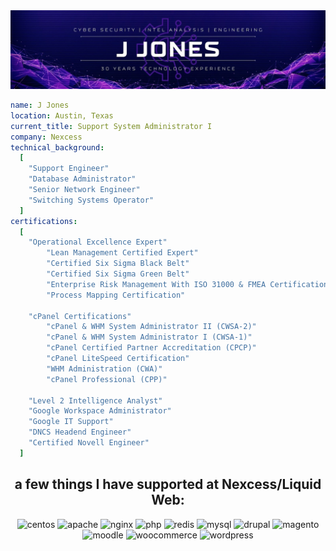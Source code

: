 <img src ="./jjli-cover.jpg">

```yaml
name: J Jones
location: Austin, Texas
current_title: Support System Administrator I
company: Nexcess
technical_background:
  [
    "Support Engineer"
    "Database Administrator"
    "Senior Network Engineer"
    "Switching Systems Operator"
  ]
certifications:
  [
    "Operational Excellence Expert"
        "Lean Management Certified Expert"
        "Certified Six Sigma Black Belt"
        "Certified Six Sigma Green Belt"
        "Enterprise Risk Management With ISO 31000 & FMEA Certification"
        "Process Mapping Certification"

    "cPanel Certifications"
        "cPanel & WHM System Administrator II (CWSA-2)"
        "cPanel & WHM System Administrator I (CWSA-1)"
        "cPanel Certified Partner Accreditation (CPCP)"
        "cPanel LiteSpeed Certification"
        "WHM Administration (CWA)"
        "cPanel Professional (CPP)"

    "Level 2 Intelligence Analyst"
    "Google Workspace Administrator"
    "Google IT Support"
    "DNCS Headend Engineer"
    "Certified Novell Engineer"
  ]


```

<h2 align="center"> a few things I have supported at Nexcess/Liquid Web:</h2>
<p align="center">
<img src="https://cdn.jsdelivr.net/gh/devicons/devicon/icons/centos/centos-original.svg" alt="centos" width="45" height="45"/>
<img src="https://cdn.jsdelivr.net/gh/devicons/devicon/icons/apache/apache-original-wordmark.svg" alt="apache" width="45" height="45"/>
<img src="https://cdn.jsdelivr.net/gh/devicons/devicon/icons/nginx/nginx-original.svg" alt="nginx" width="45" height="45"/>
<img src="https://cdn.jsdelivr.net/gh/devicons/devicon/icons/php/php-original.svg" alt="php" width="45" height="45"/>
<img src="https://cdn.jsdelivr.net/gh/devicons/devicon/icons/redis/redis-original.svg" alt="redis" width="45" height="45"/>
<img src="https://cdn.jsdelivr.net/gh/devicons/devicon/icons/mysql/mysql-original-wordmark.svg" alt="mysql" width="45" height="45"/>
<img src="https://cdn.jsdelivr.net/gh/devicons/devicon/icons/drupal/drupal-original-wordmark.svg" alt="drupal" width="45" height="45"/>
<img src="https://cdn.jsdelivr.net/gh/devicons/devicon/icons/magento/magento-original.svg" alt="magento" width="45" height="45"/>
<img src="https://cdn.jsdelivr.net/gh/devicons/devicon/icons/moodle/moodle-original.svg" alt="moodle" width="45" height="45"/>
<img src="https://cdn.jsdelivr.net/gh/devicons/devicon/icons/woocommerce/woocommerce-plain-wordmark.svg" alt="woocommerce" width="45" height="45"/>
<img src="https://cdn.jsdelivr.net/gh/devicons/devicon/icons/wordpress/wordpress-plain.svg" alt="wordpress" width="45" height="45"/>
</p>

<!--
<h2> major operating systems I have played with since 1992:</h2>
<p align="center">
<img src="https://cdn.jsdelivr.net/gh/devicons/devicon/icons/msdos/msdos-original.svg" alt="msdos" width="45" height="45"/>
<img src="https://cdn.jsdelivr.net/gh/devicons/devicon/icons/windows8/windows8-original.svg" alt="windows" width="45" height="45"/>
<img src="https://cdn.jsdelivr.net/gh/devicons/devicon/icons/unix/unix-original.svg" alt="unix" width="45" height="45"/>
<img src="https://cdn.jsdelivr.net/gh/devicons/devicon/icons/linux/linux-original.svg" alt="linux" width="45" height="45"/>
<img src="https://cdn.jsdelivr.net/gh/devicons/devicon/icons/apple/apple-original.svg" alt="mac" width="45" height="45"/>
</p>

<h2> linux distros I have tinkered on since 1995:</h2>
<p align="center">
<img src="https://cdn.jsdelivr.net/gh/devicons/devicon/icons/redhat/redhat-original.svg" alt="redhat" width="45" height="45"/>
<img src="https://cdn.jsdelivr.net/gh/devicons/devicon/icons/debian/debian-plain-wordmark.svg" alt="debian" width="45" height="45"/>
<img src="https://cdn.jsdelivr.net/gh/devicons/devicon/icons/unix/unix-original.svg" alt="unix" width="45" height="45"/>
<img src="https://cdn.jsdelivr.net/gh/devicons/devicon/icons/linux/linux-original.svg" alt="linux" width="45" height="45"/>
<img src="https://cdn.jsdelivr.net/gh/devicons/devicon/icons/apple/apple-original.svg" alt="mac" width="45" height="45"/>
</p>

<h2> databases I have loved</h2>
<p align="center">
<img src="https://cdn.jsdelivr.net/gh/devicons/devicon/icons/msdos/msdos-original.svg" alt="msdos" width="45" height="45"/>
<img src="https://cdn.jsdelivr.net/gh/devicons/devicon/icons/windows8/windows8-original.svg" alt="windows" width="45" height="45"/>
<img src="https://cdn.jsdelivr.net/gh/devicons/devicon/icons/unix/unix-original.svg" alt="unix" width="45" height="45"/>
<img src="https://cdn.jsdelivr.net/gh/devicons/devicon/icons/linux/linux-original.svg" alt="linux" width="45" height="45"/>
<img src="https://cdn.jsdelivr.net/gh/devicons/devicon/icons/apple/apple-original.svg" alt="mac" width="45" height="45"/>
</p>

<!---
jjonesnex/jjonesnex is a ✨ special ✨ repository because its `README.md` (this file) appears on your GitHub profile.
You can click the Preview link to take a look at your changes.
--->
